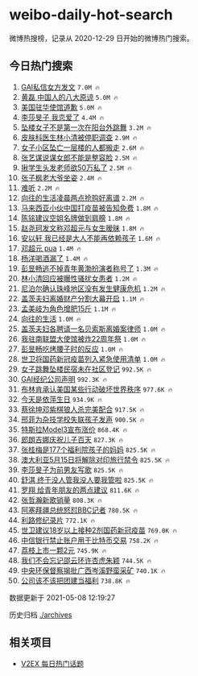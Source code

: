 # weibo-daily-hot-search

微博热搜榜，记录从 2020-12-29 日开始的微博热门搜索。

## 今日热门搜索

<!-- BEGIN -->

1. [GAI私信女方发文](https://s.weibo.com/weibo?q=%23GAI%E7%A7%81%E4%BF%A1%E5%A5%B3%E6%96%B9%E5%8F%91%E6%96%87%23&Refer=top) `7.0M 🔥`
1. [黄磊 中国人的八大原谅](https://s.weibo.com/weibo?q=%E9%BB%84%E7%A3%8A%20%E4%B8%AD%E5%9B%BD%E4%BA%BA%E7%9A%84%E5%85%AB%E5%A4%A7%E5%8E%9F%E8%B0%85&Refer=top) `5.0M 🔥`
1. [美国驻华使馆道歉](https://s.weibo.com/weibo?q=%23%E7%BE%8E%E5%9B%BD%E9%A9%BB%E5%8D%8E%E4%BD%BF%E9%A6%86%E9%81%93%E6%AD%89%23&Refer=top) `5.0M 🔥`
1. [李莎旻子 我恋爱了](https://s.weibo.com/weibo?q=%E6%9D%8E%E8%8E%8E%E6%97%BB%E5%AD%90%20%E6%88%91%E6%81%8B%E7%88%B1%E4%BA%86&Refer=top) `4.4M 🔥`
1. [坠楼女子不是第一次在阳台外跳舞](https://s.weibo.com/weibo?q=%23%E5%9D%A0%E6%A5%BC%E5%A5%B3%E5%AD%90%E4%B8%8D%E6%98%AF%E7%AC%AC%E4%B8%80%E6%AC%A1%E5%9C%A8%E9%98%B3%E5%8F%B0%E5%A4%96%E8%B7%B3%E8%88%9E%23&Refer=top) `3.2M 🔥`
1. [皮肤科医生林小清被停职调查](https://s.weibo.com/weibo?q=%23%E7%9A%AE%E8%82%A4%E7%A7%91%E5%8C%BB%E7%94%9F%E6%9E%97%E5%B0%8F%E6%B8%85%E8%A2%AB%E5%81%9C%E8%81%8C%E8%B0%83%E6%9F%A5%23&Refer=top) `2.9M 🔥`
1. [女子小区坠亡一层楼的人都搬走](https://s.weibo.com/weibo?q=%23%E5%A5%B3%E5%AD%90%E5%B0%8F%E5%8C%BA%E5%9D%A0%E4%BA%A1%E4%B8%80%E5%B1%82%E6%A5%BC%E7%9A%84%E4%BA%BA%E9%83%BD%E6%90%AC%E8%B5%B0%23&Refer=top) `2.6M 🔥`
1. [张艺谋说谋女郎不能是整容脸](https://s.weibo.com/weibo?q=%23%E5%BC%A0%E8%89%BA%E8%B0%8B%E8%AF%B4%E8%B0%8B%E5%A5%B3%E9%83%8E%E4%B8%8D%E8%83%BD%E6%98%AF%E6%95%B4%E5%AE%B9%E8%84%B8%23&Refer=top) `2.5M 🔥`
1. [揪学生头发老师欲50万私了](https://s.weibo.com/weibo?q=%23%E6%8F%AA%E5%AD%A6%E7%94%9F%E5%A4%B4%E5%8F%91%E8%80%81%E5%B8%88%E6%AC%B250%E4%B8%87%E7%A7%81%E4%BA%86%23&Refer=top) `2.5M 🔥`
1. [张子枫老大爷坐姿](https://s.weibo.com/weibo?q=%23%E5%BC%A0%E5%AD%90%E6%9E%AB%E8%80%81%E5%A4%A7%E7%88%B7%E5%9D%90%E5%A7%BF%23&Refer=top) `2.4M 🔥`
1. [难听](https://s.weibo.com/weibo?q=%23%E9%9A%BE%E5%90%AC%23&Refer=top) `2.2M 🔥`
1. [向往的生活凌晨两点抢购好离谱](https://s.weibo.com/weibo?q=%23%E5%90%91%E5%BE%80%E7%9A%84%E7%94%9F%E6%B4%BB%E5%87%8C%E6%99%A8%E4%B8%A4%E7%82%B9%E6%8A%A2%E8%B4%AD%E5%A5%BD%E7%A6%BB%E8%B0%B1%23&Refer=top) `2.2M 🔥`
1. [马来西亚小伙中国打疫苗被告知免费](https://s.weibo.com/weibo?q=%23%E9%A9%AC%E6%9D%A5%E8%A5%BF%E4%BA%9A%E5%B0%8F%E4%BC%99%E4%B8%AD%E5%9B%BD%E6%89%93%E7%96%AB%E8%8B%97%E8%A2%AB%E5%91%8A%E7%9F%A5%E5%85%8D%E8%B4%B9%23&Refer=top) `1.8M 🔥`
1. [陈铭建议空姐名牌做到肩膀](https://s.weibo.com/weibo?q=%23%E9%99%88%E9%93%AD%E5%BB%BA%E8%AE%AE%E7%A9%BA%E5%A7%90%E5%90%8D%E7%89%8C%E5%81%9A%E5%88%B0%E8%82%A9%E8%86%80%23&Refer=top) `1.8M 🔥`
1. [赵尧珂发文称邓超元与女生暧昧](https://s.weibo.com/weibo?q=%E8%B5%B5%E5%B0%A7%E7%8F%82%E5%8F%91%E6%96%87%E7%A7%B0%E9%82%93%E8%B6%85%E5%85%83%E4%B8%8E%E5%A5%B3%E7%94%9F%E6%9A%A7%E6%98%A7&Refer=top) `1.8M 🔥`
1. [安以轩 我已经是大人不能再依赖孩子](https://s.weibo.com/weibo?q=%E5%AE%89%E4%BB%A5%E8%BD%A9%20%E6%88%91%E5%B7%B2%E7%BB%8F%E6%98%AF%E5%A4%A7%E4%BA%BA%E4%B8%8D%E8%83%BD%E5%86%8D%E4%BE%9D%E8%B5%96%E5%AD%A9%E5%AD%90&Refer=top) `1.6M 🔥`
1. [邓超元 pua](https://s.weibo.com/weibo?q=%E9%82%93%E8%B6%85%E5%85%83%20pua&Refer=top) `1.4M 🔥`
1. [杨洋喝酒漏了](https://s.weibo.com/weibo?q=%23%E6%9D%A8%E6%B4%8B%E5%96%9D%E9%85%92%E6%BC%8F%E4%BA%86%23&Refer=top) `1.4M 🔥`
1. [彭昱畅逃不掉青年黄渤扮演者称号了](https://s.weibo.com/weibo?q=%E5%BD%AD%E6%98%B1%E7%95%85%E9%80%83%E4%B8%8D%E6%8E%89%E9%9D%92%E5%B9%B4%E9%BB%84%E6%B8%A4%E6%89%AE%E6%BC%94%E8%80%85%E7%A7%B0%E5%8F%B7%E4%BA%86&Refer=top) `1.3M 🔥`
1. [林小清回应被曝性骚扰女患者](https://s.weibo.com/weibo?q=%E6%9E%97%E5%B0%8F%E6%B8%85%E5%9B%9E%E5%BA%94%E8%A2%AB%E6%9B%9D%E6%80%A7%E9%AA%9A%E6%89%B0%E5%A5%B3%E6%82%A3%E8%80%85&Refer=top) `1.2M 🔥`
1. [尼泊尔确认珠峰地区没有发生健康危机](https://s.weibo.com/weibo?q=%E5%B0%BC%E6%B3%8A%E5%B0%94%E7%A1%AE%E8%AE%A4%E7%8F%A0%E5%B3%B0%E5%9C%B0%E5%8C%BA%E6%B2%A1%E6%9C%89%E5%8F%91%E7%94%9F%E5%81%A5%E5%BA%B7%E5%8D%B1%E6%9C%BA&Refer=top) `1.2M 🔥`
1. [盖茨夫妇离婚财产分割大幕开启](https://s.weibo.com/weibo?q=%E7%9B%96%E8%8C%A8%E5%A4%AB%E5%A6%87%E7%A6%BB%E5%A9%9A%E8%B4%A2%E4%BA%A7%E5%88%86%E5%89%B2%E5%A4%A7%E5%B9%95%E5%BC%80%E5%90%AF&Refer=top) `1.1M 🔥`
1. [孟美岐为角色增肥15斤](https://s.weibo.com/weibo?q=%23%E5%AD%9F%E7%BE%8E%E5%B2%90%E4%B8%BA%E8%A7%92%E8%89%B2%E5%A2%9E%E8%82%A515%E6%96%A4%23&Refer=top) `1.1M 🔥`
1. [向往的生活](https://s.weibo.com/weibo?q=%E5%90%91%E5%BE%80%E7%9A%84%E7%94%9F%E6%B4%BB&Refer=top) `1.0M 🔥`
1. [盖茨夫妇各聘请一名贝索斯离婚案律师](https://s.weibo.com/weibo?q=%E7%9B%96%E8%8C%A8%E5%A4%AB%E5%A6%87%E5%90%84%E8%81%98%E8%AF%B7%E4%B8%80%E5%90%8D%E8%B4%9D%E7%B4%A2%E6%96%AF%E7%A6%BB%E5%A9%9A%E6%A1%88%E5%BE%8B%E5%B8%88&Refer=top) `1.0M 🔥`
1. [我驻南联盟大使馆被炸22周年祭](https://s.weibo.com/weibo?q=%23%E6%88%91%E9%A9%BB%E5%8D%97%E8%81%94%E7%9B%9F%E5%A4%A7%E4%BD%BF%E9%A6%86%E8%A2%AB%E7%82%B822%E5%91%A8%E5%B9%B4%E7%A5%AD%23&Refer=top) `1.0M 🔥`
1. [彭昱畅吃烤腰子时的反应](https://s.weibo.com/weibo?q=%23%E5%BD%AD%E6%98%B1%E7%95%85%E5%90%83%E7%83%A4%E8%85%B0%E5%AD%90%E6%97%B6%E7%9A%84%E5%8F%8D%E5%BA%94%23&Refer=top) `1.0M 🔥`
1. [世卫将国药新冠疫苗列入紧急使用清单](https://s.weibo.com/weibo?q=%E4%B8%96%E5%8D%AB%E5%B0%86%E5%9B%BD%E8%8D%AF%E6%96%B0%E5%86%A0%E7%96%AB%E8%8B%97%E5%88%97%E5%85%A5%E7%B4%A7%E6%80%A5%E4%BD%BF%E7%94%A8%E6%B8%85%E5%8D%95&Refer=top) `1.0M 🔥`
1. [女子跳舞坠楼民宿未在社区登记](https://s.weibo.com/weibo?q=%E5%A5%B3%E5%AD%90%E8%B7%B3%E8%88%9E%E5%9D%A0%E6%A5%BC%E6%B0%91%E5%AE%BF%E6%9C%AA%E5%9C%A8%E7%A4%BE%E5%8C%BA%E7%99%BB%E8%AE%B0&Refer=top) `992.5K 🔥`
1. [GAI经纪公司声明](https://s.weibo.com/weibo?q=%23GAI%E7%BB%8F%E7%BA%AA%E5%85%AC%E5%8F%B8%E5%A3%B0%E6%98%8E%23&Refer=top) `992.3K 🔥`
1. [布林肯承认美国某些行动破坏世界秩序](https://s.weibo.com/weibo?q=%23%E5%B8%83%E6%9E%97%E8%82%AF%E6%89%BF%E8%AE%A4%E7%BE%8E%E5%9B%BD%E6%9F%90%E4%BA%9B%E8%A1%8C%E5%8A%A8%E7%A0%B4%E5%9D%8F%E4%B8%96%E7%95%8C%E7%A7%A9%E5%BA%8F%23&Refer=top) `977.6K 🔥`
1. [今天是依萍生日](https://s.weibo.com/weibo?q=%E4%BB%8A%E5%A4%A9%E6%98%AF%E4%BE%9D%E8%90%8D%E7%94%9F%E6%97%A5&Refer=top) `934.9K 🔥`
1. [蔡徐坤邓紫棋狼人杀完美配合](https://s.weibo.com/weibo?q=%23%E8%94%A1%E5%BE%90%E5%9D%A4%E9%82%93%E7%B4%AB%E6%A3%8B%E7%8B%BC%E4%BA%BA%E6%9D%80%E5%AE%8C%E7%BE%8E%E9%85%8D%E5%90%88%23&Refer=top) `917.5K 🔥`
1. [邢菲为杂技学校失联孩子发声](https://s.weibo.com/weibo?q=%23%E9%82%A2%E8%8F%B2%E4%B8%BA%E6%9D%82%E6%8A%80%E5%AD%A6%E6%A0%A1%E5%A4%B1%E8%81%94%E5%AD%A9%E5%AD%90%E5%8F%91%E5%A3%B0%23&Refer=top) `900.5K 🔥`
1. [特斯拉Model3宣布涨价](https://s.weibo.com/weibo?q=%23%E7%89%B9%E6%96%AF%E6%8B%89Model3%E5%AE%A3%E5%B8%83%E6%B6%A8%E4%BB%B7%23&Refer=top) `868.4K 🔥`
1. [郎朗吉娜庆祝儿子百天](https://s.weibo.com/weibo?q=%23%E9%83%8E%E6%9C%97%E5%90%89%E5%A8%9C%E5%BA%86%E7%A5%9D%E5%84%BF%E5%AD%90%E7%99%BE%E5%A4%A9%23&Refer=top) `827.3K 🔥`
1. [张桂梅是177个福利院孩子的妈妈](https://s.weibo.com/weibo?q=%23%E5%BC%A0%E6%A1%82%E6%A2%85%E6%98%AF177%E4%B8%AA%E7%A6%8F%E5%88%A9%E9%99%A2%E5%AD%A9%E5%AD%90%E7%9A%84%E5%A6%88%E5%A6%88%23&Refer=top) `825.5K 🔥`
1. [澳大利亚5月15日将解除对印旅行禁令](https://s.weibo.com/weibo?q=%E6%BE%B3%E5%A4%A7%E5%88%A9%E4%BA%9A5%E6%9C%8815%E6%97%A5%E5%B0%86%E8%A7%A3%E9%99%A4%E5%AF%B9%E5%8D%B0%E6%97%85%E8%A1%8C%E7%A6%81%E4%BB%A4&Refer=top) `825.5K 🔥`
1. [李莎旻子为前男友写歌](https://s.weibo.com/weibo?q=%23%E6%9D%8E%E8%8E%8E%E6%97%BB%E5%AD%90%E4%B8%BA%E5%89%8D%E7%94%B7%E5%8F%8B%E5%86%99%E6%AD%8C%23&Refer=top) `825.5K 🔥`
1. [舒淇 终于没人管我没人要我管啦](https://s.weibo.com/weibo?q=%E8%88%92%E6%B7%87%20%E7%BB%88%E4%BA%8E%E6%B2%A1%E4%BA%BA%E7%AE%A1%E6%88%91%E6%B2%A1%E4%BA%BA%E8%A6%81%E6%88%91%E7%AE%A1%E5%95%A6&Refer=top) `825.5K 🔥`
1. [罗翔 给青年朋友的两点建议](https://s.weibo.com/weibo?q=%E7%BD%97%E7%BF%94%20%E7%BB%99%E9%9D%92%E5%B9%B4%E6%9C%8B%E5%8F%8B%E7%9A%84%E4%B8%A4%E7%82%B9%E5%BB%BA%E8%AE%AE&Refer=top) `811.6K 🔥`
1. [张哲瀚新歌销量](https://s.weibo.com/weibo?q=%23%E5%BC%A0%E5%93%B2%E7%80%9A%E6%96%B0%E6%AD%8C%E9%94%80%E9%87%8F%23&Refer=top) `808.3K 🔥`
1. [阿塞拜疆总统怒怼BBC记者](https://s.weibo.com/weibo?q=%E9%98%BF%E5%A1%9E%E6%8B%9C%E7%96%86%E6%80%BB%E7%BB%9F%E6%80%92%E6%80%BCBBC%E8%AE%B0%E8%80%85&Refer=top) `780.5K 🔥`
1. [利路修纪录片](https://s.weibo.com/weibo?q=%E5%88%A9%E8%B7%AF%E4%BF%AE%E7%BA%AA%E5%BD%95%E7%89%87&Refer=top) `772.1K 🔥`
1. [世卫建议18岁以上接种2剂国药新冠疫苗](https://s.weibo.com/weibo?q=%23%E4%B8%96%E5%8D%AB%E5%BB%BA%E8%AE%AE18%E5%B2%81%E4%BB%A5%E4%B8%8A%E6%8E%A5%E7%A7%8D2%E5%89%82%E5%9B%BD%E8%8D%AF%E6%96%B0%E5%86%A0%E7%96%AB%E8%8B%97%23&Refer=top) `769.0K 🔥`
1. [中信银行禁止账户用于比特币交易](https://s.weibo.com/weibo?q=%23%E4%B8%AD%E4%BF%A1%E9%93%B6%E8%A1%8C%E7%A6%81%E6%AD%A2%E8%B4%A6%E6%88%B7%E7%94%A8%E4%BA%8E%E6%AF%94%E7%89%B9%E5%B8%81%E4%BA%A4%E6%98%93%23&Refer=top) `758.2K 🔥`
1. [荔枝上市一颗2元](https://s.weibo.com/weibo?q=%23%E8%8D%94%E6%9E%9D%E4%B8%8A%E5%B8%82%E4%B8%80%E9%A2%972%E5%85%83%23&Refer=top) `745.9K 🔥`
1. [我们不会忘记邵云环许杏虎朱颖](https://s.weibo.com/weibo?q=%23%E6%88%91%E4%BB%AC%E4%B8%8D%E4%BC%9A%E5%BF%98%E8%AE%B0%E9%82%B5%E4%BA%91%E7%8E%AF%E8%AE%B8%E6%9D%8F%E8%99%8E%E6%9C%B1%E9%A2%96%23&Refer=top) `744.5K 🔥`
1. [中央环保督察揭批广西岑溪野蛮采矿](https://s.weibo.com/weibo?q=%23%E4%B8%AD%E5%A4%AE%E7%8E%AF%E4%BF%9D%E7%9D%A3%E5%AF%9F%E6%8F%AD%E6%89%B9%E5%B9%BF%E8%A5%BF%E5%B2%91%E6%BA%AA%E9%87%8E%E8%9B%AE%E9%87%87%E7%9F%BF%23&Refer=top) `740.1K 🔥`
1. [公司该不该把团建当福利](https://s.weibo.com/weibo?q=%23%E5%85%AC%E5%8F%B8%E8%AF%A5%E4%B8%8D%E8%AF%A5%E6%8A%8A%E5%9B%A2%E5%BB%BA%E5%BD%93%E7%A6%8F%E5%88%A9%23&Refer=top) `738.8K 🔥`

数据更新于 2021-05-08 12:19:27

<!-- END -->

历史归档 [./archives](./archives)

## 相关项目

- [V2EX 每日热门话题](https://github.com/boojack/v2ex-daily-hot-topic)
